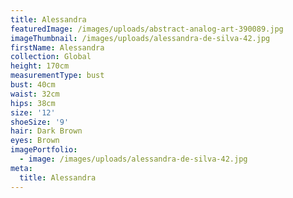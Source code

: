 ```yaml
---
title: Alessandra
featuredImage: /images/uploads/abstract-analog-art-390089.jpg
imageThumbnail: /images/uploads/alessandra-de-silva-42.jpg
firstName: Alessandra
collection: Global
height: 170cm
measurementType: bust
bust: 40cm
waist: 32cm
hips: 38cm
size: '12'
shoeSize: '9'
hair: Dark Brown
eyes: Brown
imagePortfolio:
  - image: /images/uploads/alessandra-de-silva-42.jpg
meta:
  title: Alessandra
---
```


